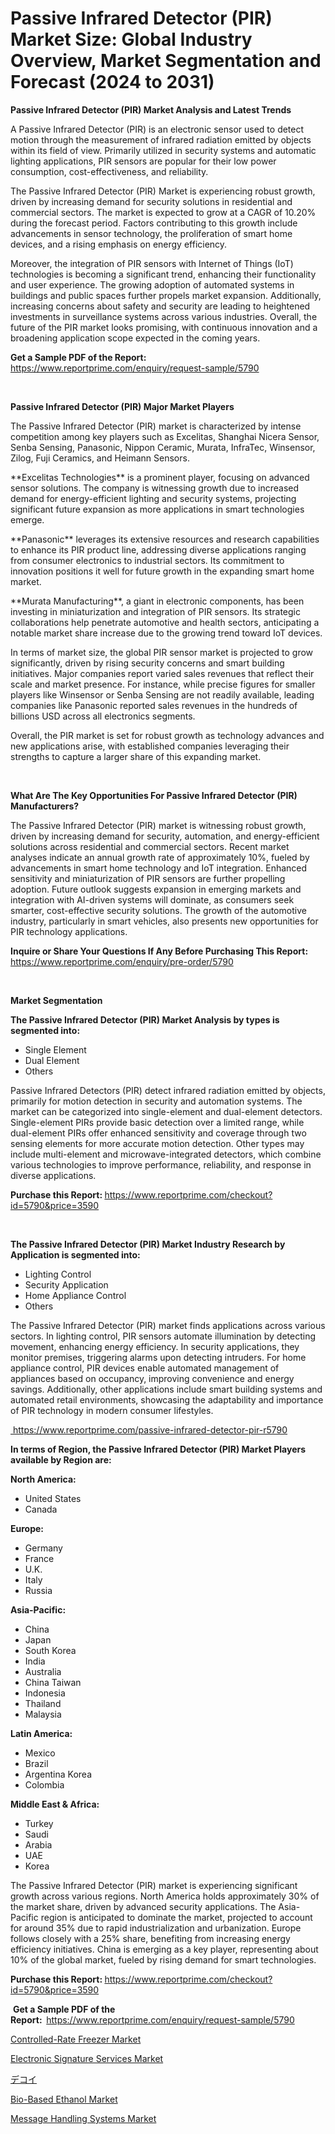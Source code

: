 <p><h1>Passive Infrared Detector (PIR) Market Size: Global Industry Overview, Market Segmentation and Forecast (2024 to 2031)</h1></p><p><strong>Passive Infrared Detector (PIR) Market Analysis and Latest Trends</strong></p>
<p><p>A Passive Infrared Detector (PIR) is an electronic sensor used to detect motion through the measurement of infrared radiation emitted by objects within its field of view. Primarily utilized in security systems and automatic lighting applications, PIR sensors are popular for their low power consumption, cost-effectiveness, and reliability.</p><p>The Passive Infrared Detector (PIR) Market is experiencing robust growth, driven by increasing demand for security solutions in residential and commercial sectors. The market is expected to grow at a CAGR of 10.20% during the forecast period. Factors contributing to this growth include advancements in sensor technology, the proliferation of smart home devices, and a rising emphasis on energy efficiency.</p><p>Moreover, the integration of PIR sensors with Internet of Things (IoT) technologies is becoming a significant trend, enhancing their functionality and user experience. The growing adoption of automated systems in buildings and public spaces further propels market expansion. Additionally, increasing concerns about safety and security are leading to heightened investments in surveillance systems across various industries. Overall, the future of the PIR market looks promising, with continuous innovation and a broadening application scope expected in the coming years.</p></p>
<p><strong>Get a Sample PDF of the Report:&nbsp;</strong> <a href="https://www.reportprime.com/enquiry/request-sample/5790">https://www.reportprime.com/enquiry/request-sample/5790</a></p>
<p>&nbsp;</p>
<p><strong>Passive Infrared Detector (PIR) Major Market Players</strong></p>
<p><p>The Passive Infrared Detector (PIR) market is characterized by intense competition among key players such as Excelitas, Shanghai Nicera Sensor, Senba Sensing, Panasonic, Nippon Ceramic, Murata, InfraTec, Winsensor, Zilog, Fuji Ceramics, and Heimann Sensors. </p><p>**Excelitas Technologies** is a prominent player, focusing on advanced sensor solutions. The company is witnessing growth due to increased demand for energy-efficient lighting and security systems, projecting significant future expansion as more applications in smart technologies emerge.</p><p>**Panasonic** leverages its extensive resources and research capabilities to enhance its PIR product line, addressing diverse applications ranging from consumer electronics to industrial sectors. Its commitment to innovation positions it well for future growth in the expanding smart home market.</p><p>**Murata Manufacturing**, a giant in electronic components, has been investing in miniaturization and integration of PIR sensors. Its strategic collaborations help penetrate automotive and health sectors, anticipating a notable market share increase due to the growing trend toward IoT devices.</p><p>In terms of market size, the global PIR sensor market is projected to grow significantly, driven by rising security concerns and smart building initiatives. Major companies report varied sales revenues that reflect their scale and market presence. For instance, while precise figures for smaller players like Winsensor or Senba Sensing are not readily available, leading companies like Panasonic reported sales revenues in the hundreds of billions USD across all electronics segments.</p><p>Overall, the PIR market is set for robust growth as technology advances and new applications arise, with established companies leveraging their strengths to capture a larger share of this expanding market.</p></p>
<p>&nbsp;</p>
<p><strong>What Are The Key Opportunities For Passive Infrared Detector (PIR) Manufacturers?</strong></p>
<p><p>The Passive Infrared Detector (PIR) market is witnessing robust growth, driven by increasing demand for security, automation, and energy-efficient solutions across residential and commercial sectors. Recent market analyses indicate an annual growth rate of approximately 10%, fueled by advancements in smart home technology and IoT integration. Enhanced sensitivity and miniaturization of PIR sensors are further propelling adoption. Future outlook suggests expansion in emerging markets and integration with AI-driven systems will dominate, as consumers seek smarter, cost-effective security solutions. The growth of the automotive industry, particularly in smart vehicles, also presents new opportunities for PIR technology applications.</p></p>
<p><strong>Inquire or Share Your Questions If Any Before Purchasing This Report:</strong> <a href="https://www.reportprime.com/enquiry/pre-order/5790">https://www.reportprime.com/enquiry/pre-order/5790</a></p>
<p>&nbsp;</p>
<p><strong>Market Segmentation</strong></p>
<p><strong>The Passive Infrared Detector (PIR) Market Analysis by types is segmented into:</strong></p>
<p><ul><li>Single Element</li><li>Dual Element</li><li>Others</li></ul></p>
<p><p>Passive Infrared Detectors (PIR) detect infrared radiation emitted by objects, primarily for motion detection in security and automation systems. The market can be categorized into single-element and dual-element detectors. Single-element PIRs provide basic detection over a limited range, while dual-element PIRs offer enhanced sensitivity and coverage through two sensing elements for more accurate motion detection. Other types may include multi-element and microwave-integrated detectors, which combine various technologies to improve performance, reliability, and response in diverse applications.</p></p>
<p><strong>Purchase this Report:&nbsp;</strong><a href="https://www.reportprime.com/checkout?id=5790&price=3590">https://www.reportprime.com/checkout?id=5790&price=3590</a></p>
<p>&nbsp;</p>
<p><strong>The Passive Infrared Detector (PIR) Market Industry Research by Application is segmented into:</strong></p>
<p><ul><li>Lighting Control</li><li>Security Application</li><li>Home Appliance Control</li><li>Others</li></ul></p>
<p><p>The Passive Infrared Detector (PIR) market finds applications across various sectors. In lighting control, PIR sensors automate illumination by detecting movement, enhancing energy efficiency. In security applications, they monitor premises, triggering alarms upon detecting intruders. For home appliance control, PIR devices enable automated management of appliances based on occupancy, improving convenience and energy savings. Additionally, other applications include smart building systems and automated retail environments, showcasing the adaptability and importance of PIR technology in modern consumer lifestyles.</p></p>
<p><a href="https://www.reportprime.com/passive-infrared-detector-pir-r5790">&nbsp;https://www.reportprime.com/passive-infrared-detector-pir-r5790</a></p>
<p><strong>In terms of Region, the Passive Infrared Detector (PIR) Market Players available by Region are:</strong></p>
<p>
    <p> <strong> North America: </strong>
        <ul>
            <li>United States</li>
            <li>Canada</li>
        </ul>
        </p> 
    <p> <strong> Europe: </strong>
        <ul>
            <li>Germany</li>
            <li>France</li>
            <li>U.K.</li>
            <li>Italy</li>
            <li>Russia</li>
        </ul>
        </p> 
    <p> <strong> Asia-Pacific: </strong>
        <ul>
            <li>China</li>
            <li>Japan</li>
            <li>South Korea</li>
            <li>India</li>
            <li>Australia</li>
            <li>China Taiwan</li>
            <li>Indonesia</li>
            <li>Thailand</li>
            <li>Malaysia</li>
        </ul>
        </p> 
    <p> <strong> Latin America: </strong>
        <ul>
            <li>Mexico</li>
            <li>Brazil</li>
            <li>Argentina Korea</li>
            <li>Colombia</li>
        </ul>
        </p> 
    <p> <strong> Middle East & Africa: </strong>
        <ul>
            <li>Turkey</li>
            <li>Saudi</li>
            <li>Arabia</li>
            <li>UAE</li>
            <li>Korea</li>
        </ul>
    </p>
    </p>
<p><p>The Passive Infrared Detector (PIR) market is experiencing significant growth across various regions. North America holds approximately 30% of the market share, driven by advanced security applications. The Asia-Pacific region is anticipated to dominate the market, projected to account for around 35% due to rapid industrialization and urbanization. Europe follows closely with a 25% share, benefiting from increasing energy efficiency initiatives. China is emerging as a key player, representing about 10% of the global market, fueled by rising demand for smart technologies.</p></p>
<p><strong>Purchase this Report: </strong><a href="https://www.reportprime.com/checkout?id=5790&price=3590">https://www.reportprime.com/checkout?id=5790&price=3590</a></p>
<p>&nbsp;<strong>Get a Sample PDF of the Report:&nbsp;&nbsp;</strong><a href="https://www.reportprime.com/enquiry/request-sample/5790">https://www.reportprime.com/enquiry/request-sample/5790</a></p>
<p><strong></strong></p>
<p><p><a href="https://issuu.com/reportprime-2/docs/controlled-rate-freezer-market-size_926bf86463e714">Controlled-Rate Freezer Market</a></p><p><a href="https://www.linkedin.com/pulse/navigating-electronic-signature-services-market-expert-analysis-zdnmc?trackingId=GFklPZDWSTyHRXOyxITZfg%3D%3D">Electronic Signature Services Market</a></p><p><a href="https://medium.com/@vedakuvlis2023/2024%E5%B9%B4%E3%81%8B%E3%82%892031%E5%B9%B4%E3%81%BE%E3%81%A7%E3%81%AE%E3%83%87%E3%82%B3%E3%82%A4%E5%B8%82%E5%A0%B4%E3%82%B7%E3%82%A7%E3%82%A2%E3%81%A8%E7%AB%B6%E4%BA%89%E7%92%B0%E5%A2%83%E3%81%AB%E9%96%A2%E3%81%99%E3%82%8B%E6%B4%9E%E5%AF%9F-9dc14c2d4ded">デコイ</a></p><p><a href="https://medium.com/@kylie.mathis078/bio-based-ethanol-market-industry-trends-and-forecast-for-period-from-2024-to-2031-fcbbe406ba2e">Bio-Based Ethanol Market</a></p><p><a href="https://www.linkedin.com/pulse/message-handling-systems-market-revolution-2024-2031-trends-szboc?trackingId=u2DC1CSPTRKGcaA0bf3Nmg%3D%3D">Message Handling Systems Market</a></p></p>